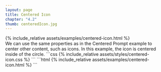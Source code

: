 ```yaml
---
layout: page
title: Centered Icon
chapter: "4.2"
thumb: centeredIcon.jpg
---
```

<div class="demo">
{% include_relative assets/examples/centered-icon.html %}
</div>
We can use the same properties as in the Centered Prompt example to center other content, such as icons. In this example, the icon is centered inside of the circle.
```css
{% include_relative assets/styles/centered-icon.css %}
```
```html
{% include_relative assets/examples/centered-icon.html %}
```
